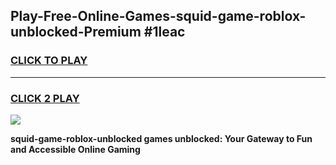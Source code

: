 
## Play-Free-Online-Games-squid-game-roblox-unblocked-Premium #1leac
<h3>
<a href="https://premium.freeplayer.one?title=squid-game-roblox-unblocked&ref=8M">CLICK TO PLAY</a></h3>
<hr>

<h3>
<a href="https://premium.freeplayer.one?title=squid-game-roblox-unblocked&ref=8M">CLICK 2 PLAY</a>
  
</h3>

<a href="https://premium.freeplayer.one?title=squid-game-roblox-unblocked&ref=8M"><img src="https://clearcache.store/games.png"></a>


**squid-game-roblox-unblocked games unblocked: Your Gateway to Fun and Accessible Online Gaming**
